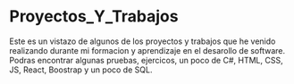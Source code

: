 # Proyectos_Y_Trabajos
Este es un vistazo de algunos de los proyectos y trabajos que he venido realizando durante mi formacion y aprendizaje en el desarollo de software.  Podras encontrar algunas pruebas, ejercicos, un poco de C#, HTML, CSS, JS, React, Boostrap y un poco de SQL.
